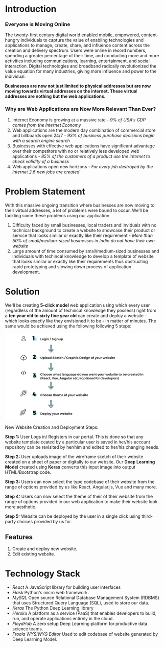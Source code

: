 # Introduction

### Everyone is Moving Online

The twenty-first century digital world enabled mobile, empowered, content-hungry individuals to capture the value of enabling technologies and applications to manage, create, share, and influence content across the creation and delivery spectrum. Users were online in record numbers, spending a greater percentage of their time, and conducting more and more activities including communications, learning, entertainment, and social interaction. Digital technologies and broadband radically revolutionized the value equation for many industries, giving more influence and power to the individual. 

**Businesses are now not just limited to physical addresses but are now moving towards virtual addresses on the internet. These virtual addresses are nothing but the web applications.**

### Why are Web Applications are Now More Relevant Than Ever?
1. Internet Economy is growing at a massive rate - _9% of USA's GDP comes from the Internet Economy_
2. Web applications are the modern day combination of commercial store and billboards open 24/7 - _93% of business purchase decisions begin with a search engine search_
3. Businesses with effective web applications have significant advantage over their competitors with no or relatively less developed web applications - _85% of the customers of a product use the internet to check validity of a business_
4. Web applications open new horizons - _For every job destroyed by the internet 2.6 new jobs are created_

# Problem Statement

With this massive ongoing transition where businesses are now moving to their virtual addresses, a lot of problems were bound to occur. We'll be tackling some these problems using our application: 

1. Difficulty faced by small businesses, local traders and inviduals with no technical background to create a website to showcase their product or service that looks similar or exactly like their requirement - _More than 50% of small/medium-sized businesses in India do not have their own website_ 
2. Large amount of time consumed by small/medium-sized businesses and individuals with techincal knowledge to develop a template of website that looks similar or exactly like their requirements thus obstructing rapid prototyping and slowing down process of application development.

# Solution

We'll be creating **5-click model** web application using which every user (regardless of the amount of technical knowledge they possess) right from a **ten year old to sixty five year old** can create and deploy a website - which looks exactly like they envisioned it to be - in matter of minutes. The same would be achieved using the following following 5 steps:

![5-Click Model](frontend/img/steps.jpg)

New Website Creation and Deployment Steps:

**Step 1:** User Logs in/ Registers in our portal. This is done so that any website template ceated by a particular user is saved in her/his account repository can be revisited by her/him and edited to her/his changing needs.

**Step 2:** User uploads image of the wireframe sketch of their website created on a sheet of paper or digitally to our website. Our **Deep Learning Model** created using **Keras** converts this input image into output HTML/Bootstrap code.

**Step 3:** Users can now select the type codebase of their website from the range of options provided by us like React, Angular.js, Vue and many more.

**Step 4:** Users can now select the theme of their of their website from the range of options provided in our web application to make their website look more aesthetic.

**Step 5:** Website can be deployed by the user in a single click using third-party choices provided by us for. 

## Features
1. Create and deploy new website.
2. Edit existing website.

# Technology Stack
* *React* A JavaScript library for building user interfaces
* *Flask* Python's micro web framework.
* *MySQL* Open source Relational Database Management System (RDBMS) that uses Structured Query Language (SQL), used to store our data.
* *Keras* The Python Deep Learning library 
* *Heroku* A platform as a service (PaaS) that enables developers to build, run, and operate applications entirely in the cloud.
* *FloydHub* A zero setup Deep Learning platform for productive data science teams.
* *Froala WYSIWYG Editor* Used to edit codebase of website generated by Deep Learning Model.

